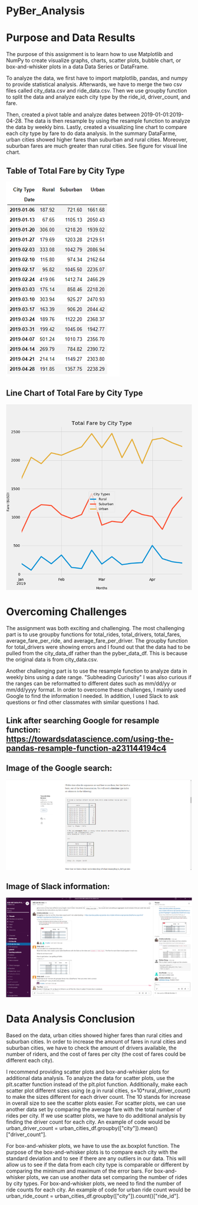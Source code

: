 # PyBer_Analysis

# Purpose and Data Results
The purpose of this assignment is to learn how to use Matplotlib and NumPy to create visualize graphs, charts, scatter plots, bubble chart, or box-and-whisker plots in a data Data Series or DataFrame. 

To analyze the data, we first have to import matplotlib, pandas, and numpy to provide statistical analysis. Afterwards, we have to merge the two csv files called city_data.csv and ride_data.csv. Then we use groupby function to split the data and analyze each city type by the ride_id, driver_count, and fare.

Then, created a pivot table and analyze dates between 2019-01-01:2019-04-28. The data is then resample by using the resample function to analyze the data by weekly bins. Lastly, created a visualizing line chart to compare each city type by fare to do data analysis.
In the summary DataFarme, urban cities showed higher fares than suburban and rural cities. Moreover, suburban fares are much greater than rural cities. See figure for visual line chart. 

## Table of Total Fare by City Type
![Total Fare by City Type](Table1.png)

## Line Chart of Total Fare by City Type
![Total Fare by City Type](Fig8.png)

# Overcoming Challenges
The assignment was both exciting and challenging. The most challenging part is to use groupby functions for total_rides, total_drivers, total_fares, average_fare_per_ride, and average_fare_per_driver. The groupby function for total_drivers were showing errors and I found out that the data had to be pulled from the city_data_df rather than the pyber_data_df. This is because the original data is from city_data.csv.

Another challenging part is to use the resample function to analyze data in weekly bins using a date range. "Subheading Curiosity" I was also curious if the ranges can be reformatted to different dates such as mm/dd/yy or mm/dd/yyyy format.
In order to overcome these challenges, I mainly used Google to find the information I needed. In addition, I used Slack to ask questions or find other classmates with similar questions I had.

## Link after searching Google for resample function: https://towardsdatascience.com/using-the-pandas-resample-function-a231144194c4

## Image of the Google search:
![Google Search](Google.png)

## Image of Slack information:
![Slack Information](Slack.png)

# Data Analysis Conclusion
Based on the data, urban cities showed higher fares than rural cities and suburban cities. In order to increase the amount of fares in rural cities and suburban cities, we have to check the amount of drivers available, the number of riders, and the cost of fares per city (the cost of fares could be different each city).

I recommend providing scatter plots and box-and-whisker plots for additional data analysis. To analyze the data for scatter plots, use the plt.scatter function instead of the plt.plot function. Additionally, make each scatter plot different sizes using (e.g in rural cities, s=10*rural_driver_count) to make the sizes different for each driver count. The 10 stands for increase in overall size to see the scatter plots easier. For scatter plots, we can use another data set by comparing the average fare with the total number of rides per city. If we use scatter plots, we have to do additional analysis by finding the driver count for each city. An example of code would be urban_driver_count =  urban_cities_df.groupby(["city"]).mean()["driver_count"].

For box-and-whisker plots, we have to use the ax.boxplot function. The purpose of the box-and-whisker plots is to compare each city with the standard deviation and to see if there are any outliers in our data. This will allow us to see if the data from each city type is comparable or different by comparing the minimum and maximum of the error bars. For box-and-whisker plots, we can use another data set comparing the number of rides by city types. For box-and-whisker plots, we need to find the number of ride counts for each city. An example of code for urban ride count would be urban_ride_count = urban_cities_df.groupby(["city"]).count()["ride_id"].

